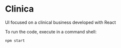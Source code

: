 # Clinica
UI focused on a clinical business developed with React

To run the code, execute in a command shell:
```bash
npm start
```
